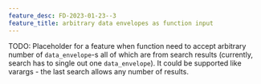 ```yaml
---
feature_desc: FD-2023-01-23--3
feature_title: arbitrary data envelopes as function input
---
```


TODO: Placeholder for a feature when function need to accept arbitrary number of `data_envelope`-s
      all of which are from search results (currently, search has to single out one `data_envelope`).
      It could be supported like varargs - the last search allows any number of results.

